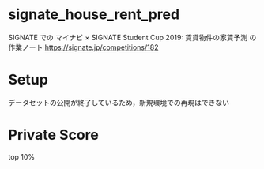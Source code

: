 # signate_house_rent_pred
SIGNATE での マイナビ × SIGNATE Student Cup 2019: 賃貸物件の家賃予測 の作業ノート
https://signate.jp/competitions/182

# Setup
データセットの公開が終了しているため，新規環境での再現はできない<br>

# Private Score
top 10%
